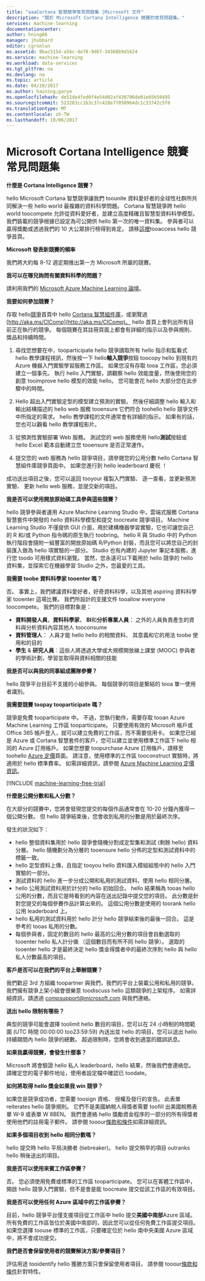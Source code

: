 ```yaml
---
title: "aaaCortana 智慧競爭常見問題集 |Microsoft 文件"
description: "關於 Microsoft Cortana Intelligence 競賽的常見問題集。"
services: machine-learning
documentationcenter: 
author: hning86
manager: jhubbard
editor: cgronlun
ms.assetid: 9bac5154-a56c-4e78-9d67-34368b9d1624
ms.service: machine-learning
ms.workload: data-services
ms.tgt_pltfrm: na
ms.devlang: na
ms.topic: article
ms.date: 04/10/2017
ms.author: haining;garye
ms.openlocfilehash: de51de4fed0f4e54d02af430706de01e05b50495
ms.sourcegitcommit: 523283cc1b3c37c428e77850964dc1c33742c5f0
ms.translationtype: MT
ms.contentlocale: zh-TW
ms.lasthandoff: 10/06/2017
---
```

# <a name="microsoft-cortana-intelligence-competitions-faq"></a>Microsoft Cortana Intelligence 競賽常見問題集
**什麼是 Cortana Intelligence 競賽？**

hello Microsoft Cortana 智慧競爭讓我們 toounite 資料愛好者的全球性社群所共同解決一些 hello world 最複雜的資料科學問題。 Cortana 智慧競爭跨 hello world toocompete 允許從資料愛好者，並建立高度精確且智慧型資料科學模型。 我們裝載的競爭根據已設定為可公開供 hello 第一次的唯一資料集。 參與者可以贏得獎勵或透過我們的 10 大公眾排行榜得到肯定。 請移[這裡](http://aka.ms/CIComp)tooaccess hello 競爭首頁。

**Microsoft 發表新競賽的頻率**

我們將大約每 8-12 週定期推出第一方 Microsoft 所屬的競賽。 

**我可以在哪兒詢問有關資料科學的問題？**

請利用我們的 [Microsoft Azure Machine Learning 論壇](https://social.msdn.microsoft.com/forums/azure/home?forum=MachineLearning)。

**我要如何參加競賽？**

存取 hello[競爭](https://gallery.cortanaintelligence.com/competitions)首頁中 hello [Cortana 智慧組件庫](https://gallery.cortanaintelligence.com/)，或瀏覽過[http://aka.ms/CIComp](http://aka.ms/CIComp)。 hello 首頁上會列出所有目前正在執行的競爭。 每個競賽在其註冊頁面上都會有詳細的指示以及參與規則、獎品和持續時間。

1. 尋找您想要在中，tooparticipate hello 競爭讀取所有 hello 指示和監看式 hello 教學課程視訊，然後按一下 hello**輸入競爭**按鈕 toocopy hello 到現有的 Azure 機器入門實驗學習服務工作區。 如果您沒有存取 tooa 工作區，您必須建立一個事先。 執行 hello 入門實驗，請觀察 hello 效能度量，然後使用您的創意 tooimprove hello 模型的效能 hello。 您可能會花 hello 大部分您在此步驟中的時間。   

2. Hello 超出入門實驗定型的模型建立預測的實驗。 然後仔細調整 hello 輸入和輸出結構描述的 hello web 服務 tooensure 它們符合 toohello hello 競爭文件中所指定的需求。 hello 教學課程的文件通常會有詳細的指示。 如果有的話，您也可以觀看 hello 教學課程影片。   

3. 從預測性實驗部署 Web 服務。 測試您的 web 服務使用 hello**測試**按鈕或 hello Excel 範本自動建立您 tooensure 是否正常運作。   

4. 提交您的 web 服務為 hello 競爭項目，請參閱您的公用分數 hello Cortana 智慧組件庫競爭頁面中。 如果您進行到 hello leaderboard 慶祝 ！  

成功送出項目之後，您可以返回 tooyour 複製入門實驗、 逐一查看，並更新預測實驗、 更新 hello web 服務，並提交新的項目。   

**我是否可以使用開放原始碼工具參與這些競賽？**

hello 競爭參與者運用 Azure Machine Learning Studio 中，雲端式服務 Cortana 智慧套件中開發的 hello 資料科學模型和提交 toocreate 競爭項目。 Machine Learning Studio 不僅提供 GUI 介面，用於建構機器學習實驗，它也可讓您自己的 R 和/或 Python 指令碼的原生執行 toobring。 hello R 與 Studio 中的 Python 執行階段會隨附一組豐富的開放原始碼 R/Python 封裝，而且您可以將您自己的封裝匯入做為 hello 項實驗的一部分。 Studio 也有內建的 Jupyter 筆記本服務，進行您 toodo 可用樣式資料瀏覽。 當然，您永遠可以下載用於 hello 競爭的 hello 資料集，並探索它在機器學習 Studio 之外，您最愛的工具。 

**我需要 toobe 資料科學家 tooenter 嗎？**

否。 事實上，我們建議資料愛好者，好奇資料科學，以及其他 aspiring 資料科學家 tooenter 這場比賽。 我們所設計的支援文件 tooallow everyone toocompete。 我們的目標對象是：

* **資料開發人員**，**資料科學家**， **BI**和**分析專業人員**： 之外的人員負責產生的資料與分析資料內容其他人 tooconsume
* **資料管理人**： 人員才能 hello hello 的相關資料、 其意義和它的用法 toobe 使用和的目的
* **學生** & **研究人員**︰這些人將透過大學或大規模開放線上課堂 (MOOC) 參與者的學術計劃，學習並取得與資料相關的技能

**我是否可以與我的同事組成團隊參賽？**

hello 競爭平台目前不支援的小組參與。 每個競爭的項目是繫結的 tooa 單一使用者識別。 

**我需要競賽 toopay tooparticipate 嗎？**

競爭是免費 tooparticipate 中。 不過，您執行動作，需要存取 tooan Azure Machine Learning 工作區 tooparticipate。 只要使用有效的 Microsoft 帳戶或 Office 365 帳戶登入，就可以建立免費的工作區，而不需要信用卡。 如果您已經是 Azure 或 Cortana 智慧套件的客戶，您可以建立並使用標準工作區下 hello 相同的 Azure 訂用帳戶。 如果您想要 toopurchase Azure 訂用帳戶，請移至 toohello [Azure 定價](https://azure.microsoft.com/pricing)頁面。 請注意，使用標準的工作區 tooconstruct 實驗時，將適用於 hello 標準費率。 如需詳細資訊，請參閱 [Azure Machine Learning 定價資訊](https://azure.microsoft.com/pricing/details/machine-learning/)。 

[!INCLUDE [machine-learning-free-trial](../../includes/machine-learning-free-trial.md)]

**什麼是公開分數和私人分數？**

在大部分的競賽中，您將會發現您提交的每個作品通常會在 10-20 分鐘內獲得一個公開分數。 但 hello 競爭結束後，您會收到私用的分數是用於最終次序。 

發生的狀況如下：

* hello 整個資料集用於 hello 競爭會隨機分割成定型集和測試 (剩餘 hello) 資料分層。 hello 隨機劃分為分層的 tooensure hello 分佈的定型和測試資料中的標籤一致。
* hello 定型資料上傳，且指定 tooyou hello 資料匯入模組組態中的 hello 入門實驗的一部分。
* 測試資料的 hello 進一步分成公開和私用的測試資料，使用 hello 相同分層。
* hello 公用測試資料用於計分的 hello 初始回合。 hello 結果稱為 tooas hello 公用的分數，而且它是時看到的內容在送出記錄中提交您的項目。 此分數是針對您提交的每個參賽作品計算出來的。 這個公用分數是使用的 toorank hello 公用 leaderboard 上。
* hello 私用的測試資料用於 hello 計分 hello 競爭結束後的最後一回合。 這是參考的 tooas 私用的分數。 
* 每個參與者，固定的數目的 hello 最高的公用分數的項目會自動選取的 tooenter hello 私人計分循 （這個數目而有所不同 hello 競爭）。 選取的 tooenter hello 才是最終決定 hello 獎金得獎者中的最終次序則 hello 與 hello 私人分數最高的項目。  

**客戶是否可以在我們的平台上舉辦競賽？**

我們歡迎 3rd 方組織 toopartner 與我們，我們的平台上裝載公用和私用的競爭。 我們擁有競爭上架小組會很樂意 toodiscuss hello 這類競爭的上架程序。  如需詳細資訊，請透過 [compsupport@microsoft.com](mailto:compsupport@microsoft.com) 與我們連絡。 

**送出 hello 限制有哪些？**

典型的競爭可能會選擇 toolimit hello 數目的項目，您可以在 24 小時制的時間範圍 (UTC 時間 00:00:00 too23:59:59) 內送出並 hello 的項目，您可以送出 hello 持續期間內 hello 競爭的總數。 超過限制時，您將會收到適當的錯誤訊息。 

**如果我贏得競賽，會發生什麼事？**

Microsoft 將會驗證 hello 私人 leaderboard，hello 結果，然後我們會連絡您。 請確定您的電子郵件地址，使用者設定檔中確認已 toodate。

**如何將取得 hello 獎金如果我 win 競爭？**

如果您是競爭成功者，您需要 toosign 資格、 授權及發行的宣告。 此表單 reiterates hello 競爭規則。 它們不是美國納稅人得獎者需要 toofill 出美國稅務表單 W-9 或表單 W 8BEN。 我們會連絡 hello 獎勵資金程序的一部分的所有得獎者使用他們的註冊電子郵件。 請參閱 tooour[條款和條件](http://aka.ms/comptermsandconditions)如需詳細資訊。

**如果多個項目收到 hello 相同分數嗎？**

hello 提交時 hello 平局決勝者 (tiebreaker)。 hello 提交稍早的項目 outranks hello 稍後送出的項目。

**我是否可以使用來賓工作區參賽？**

否。 您必須使用免費或標準的工作區 tooparticipate。 您可以在客體工作區中，開啟 hello 競爭入門實驗，但不是會是能 toocreate 提交從該工作區的有效項目。 

**我是否可以使用任何 Azure 區域中的工作區參賽？**

目前，hello 競爭平台僅支援項目從工作區中 hello 提交**美國中南部**Azure 區域。 所有免費的工作區皆位於美國中南部的，因此您可以從任何免費工作區提交項目。 如果您選擇 toouse 標準的工作區，只要確定位於 hello 南中央美國 Azure 區域中，將不會成功提交。 

**我們是否會保留使用者的競賽解決方案/參賽項目？**

評估用途 tooidentify hello 獲勝方案只會保留使用者項目。 請參閱 tooour[條款和條件](http://aka.ms/comptermsandconditions)針對特性。


